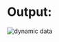 # Output:

![dynamic data](https://user-images.githubusercontent.com/77727169/114690382-436cdc00-9d34-11eb-8e3e-34515bb985c6.png)
